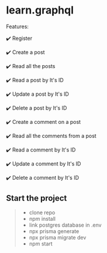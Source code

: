# learn.graphql

Features:

:heavy_check_mark:  Register

:heavy_check_mark:  Create a post

:heavy_check_mark:  Read all the posts

:heavy_check_mark:  Read a post by It's ID

:heavy_check_mark:  Update a post by It's ID

:heavy_check_mark:  Delete a post by It's ID

:heavy_check_mark:  Create a comment on a post

:heavy_check_mark:  Read all the comments from a post

:heavy_check_mark:  Read a comment by It's ID

:heavy_check_mark:  Update a comment by It's ID

:heavy_check_mark:  Delete a comment by It's ID


## Start the project

> * clone repo
> * npm install
> * link postgres database in .env
> * npx prisma generate
> * npx prisma migrate dev
> * npm start
